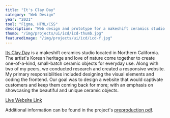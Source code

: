 ```yaml
---
title: "It's Clay Day"
category: "Web Design"
year: "2021"
tool: "Figma, HTML/CSS"
description: "Web design and prototype for a makeshift ceramics studio located in Northern California."
thumb: "/img/projects/ui/icd/icd-thumb.jpg"
featuredimage: "/img/projects/ui/icd/icd-f.jpg"
---
```


[Its.Clay.Day](https://www.instagram.com/its.clay.day/) is a makeshift ceramics studio located in Northern California. The artist's Korean heritage and love of nature come together to create one-of-a-kind, small-batch ceramic objects for everyday use. Along with two of my peers, we conducted research and created a responsive website. My primary responsibilities included designing the visual elements and coding the frontend. Our goal was to design a website that would captivate customers and keep them coming back for more; with an emphasis on showcasing the beautiful and unique ceramic objects.

[Live Website Link](https://srciaga.github.io/digm15/projects/ItsClayDay/index.html)

Additional information can be found in the project's [preproduction pdf](https://drive.google.com/file/d/1S7goqRaO5WqUjMczggiCo6jH-RnLlrvi/preview).